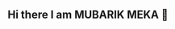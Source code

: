 ## Hi there I am MUBARIK MEKA 👋
<!--
**I am a data scientist and public health researcher with a strong foundation in Python, R, SQL, and Power BI for data analysis and visualization. I have a deep enthusiasm for machine learning, deep learning, and AI research—especially in the context of healthcare. With a solid background in public health, I bring a unique ability to understand, interpret, and extract meaningful insights from complex datasets. My passion lies in applying data-driven approaches to solve real-world health challenges.
| SKILL               

| Python   | 🐍 `🐍 Python`     |
| R        | 📊 `📐 R       |
| SQL       |🗃️ 🛢️ SQL Database` |
| Machine Learning*| 🤖`🧠 
| Excel**         | 📈 📊 
| Power BI**      | 📊 🔶   


Here are some ideas to get you started:

- 🌱 I’m currently learning addiss ababa university and ALX acadamy...
- 👯 I’m looking to collaborate on digital health worker,government and non-governmental organisation...
- 🤔 I’m looking for help with any one who need data scientist and health data analytics ...
- 💬 Ask me about ...
- 📫 How to reach me: ...
-->
